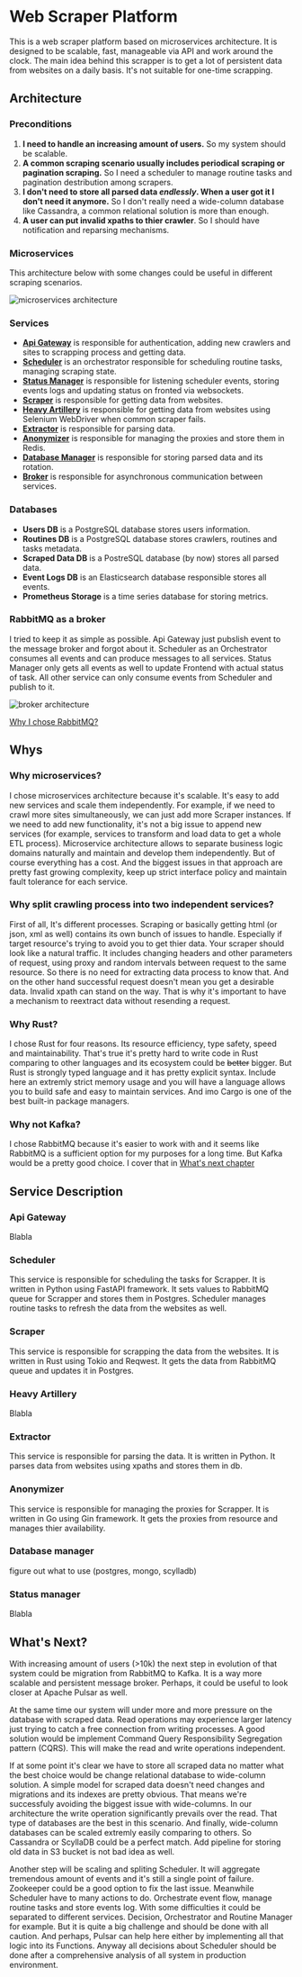 # Web Scraper Platform

This is a web scraper platform based on microservices architecture. It is designed to be scalable, fast, manageable via API and work around the clock. The main idea behind this scrapper is to get a lot of persistent data from websites on a daily basis. It's not suitable for one-time scrapping.

## Architecture

### Preconditions

1. **I need to handle an increasing amount of users.** So my system should be scalable.
2. **A common scraping scenario usually includes periodical scraping or pagination scraping.** So I need a scheduler to manage routine tasks and pagination destribution among scrapers.
3. **I don't need to store all parsed data _endlessly_. When a user got it I don't need it anymore.** So I don't really need a wide-column database like Cassandra, a common relational solution is more than enough.
4. **A user can put invalid xpaths to thier crawler**. So I should have notification and reparsing mechanisms.

### Microservices

This architecture below with some changes could be useful in different scraping scenarios.

![microservices architecture](/utils/microservices_architecture.png)

### Services

- [**Api Gateway**](#api-gateway) is responsible for authentication, adding new crawlers and sites to scrapping process and getting data.
- [**Scheduler**](#scheduler) is an orchestrator responsible for scheduling routine tasks, managing scraping state.
- [**Status Manager**](#status-manager) is responsible for listening scheduler events, storing events logs and updating status on fronted via websockets.
- [**Scraper**](#scraper) is responsible for getting data from websites.
- [**Heavy Artillery**](#heavy-artillery) is responsible for getting data from websites using Selenium WebDriver when common scraper fails.
- [**Extractor**](#extractor) is responsible for parsing data.
- [**Anonymizer**](#anonymizer) is responsible for managing the proxies and store them in Redis.
- [**Database Manager**](#database-manager) is responsible for storing parsed data and its rotation.
- [**Broker**](#rabbitmq-as-a-broker) is responsible for asynchronous communication between services.

### Databases

- **Users DB** is a PostgreSQL database stores users information.
- **Routines DB** is a PostgreSQL database stores crawlers, routines and tasks metadata.
- **Scraped Data DB** is a PostreSQL database (by now) stores all parsed data.
- **Event Logs DB** is an Elasticsearch database responsible stores all events.
- **Prometheus Storage** is a time series database for storing metrics.

### RabbitMQ as a broker

I tried to keep it as simple as possible. Api Gateway just pubslish event to the message broker and forgot about it. Scheduler as an Orchestrator consumes all events and can produce messages to all services. Status Manager only gets all events as well to update Frontend with actual status of task. All other service can only consume events from Scheduler and publish to it.

![broker architecture](/utils/rabbit_architecture.png)

[Why I chose RabbitMQ?](#why-not-kafka)

## Whys

### Why microservices?

I chose microservices architecture because it's scalable. It's easy to add new services and scale them independently. For example, if we need to crawl more sites simultaneously, we can just add more Scraper instances. If we need to add new functionality, it's not a big issue to append new services (for example, services to transform and load data to get a whole ETL process). Microservice architecture allows to separate business logic domains naturally and maintain and develop them independently. But of course everything has a cost. And the biggest issues in that approach are pretty fast growing complexity, keep up strict interface policy and maintain fault tolerance for each service.

### Why split crawling process into two independent services?

First of all, It's different processes. Scraping or basically getting html (or json, xml as well) contains its own bunch of issues to handle. Especially if target resource's trying to avoid you to get thier data. Your scraper should look like a natural traffic. It includes changing headers and other parameters of request, using proxy and random intervals between request to the same resource. So there is no need for extracting data process to know that. And on the other hand successful request doesn't mean you get a desirable data. Invalid xpath can stand on the way. That is why it's important to have a mechanism to reextract data without resending a request.

### Why Rust?

I chose Rust for four reasons. Its resource efficiency, type safety, speed and maintainability. That's true it's pretty hard to write code in Rust comparing to other languages and its ecosystem could be ~~better~~ bigger. But Rust is strongly typed language and it has pretty explicit syntax. Include here an extremly strict memory usage and you will have a language allows you to build safe and easy to maintain services. And imo Cargo is one of the best built-in package managers.

### Why not Kafka?

I chose RabbitMQ because it's easier to work with and it seems like RabbitMQ is a sufficient option for my purposes for a long time. But Kafka would be a pretty good choice. I cover that in [What's next chapter](#whats-next)

## Service Description

### Api Gateway

Blabla

### Scheduler

This service is responsible for scheduling the tasks for Scrapper. It is written in Python using FastAPI framework. It sets values to RabbitMQ queue for Scrapper and stores them in Postgres. Scheduler manages routine tasks to refresh the data from the websites as well.

### Scraper

This service is responsible for scrapping the data from the websites. It is written in Rust using Tokio and Reqwest. It gets the data from RabbitMQ queue and updates it in Postgres.

### Heavy Artillery

Blabla

### Extractor

This service is responsible for parsing the data. It is written in Python. It parses data from websites using xpaths and stores them in db.

### Anonymizer

This service is responsible for managing the proxies for Scrapper. It is written in Go using Gin framework. It gets the proxies from resource and manages thier availability.

### Database manager

figure out what to use (postgres, mongo, scylladb)

### Status manager

Blabla

## What's Next?

With increasing amount of users (>10k) the next step in evolution of that system could be migration from RabbitMQ to Kafka. It is a way more scalable and persistent message broker. Perhaps, it could be useful to look closer at Apache Pulsar as well.

At the same time our system will under more and more pressure on the database with scraped data. Read operations may experience larger latency just trying to catch a free connection from writing processes. A good solution would be implement Command Query Responsibility Segregation pattern (CQRS). This will make the read and write operations independent.

If at some point it's clear we have to store all scraped data no matter what the best choice would be change relational database to wide-column solution. A simple model for scraped data doesn't need changes and migrations and its indexes are pretty obvious. That means we're successfuly avoiding the biggest issue with wide-columns. In our architecture the write operation significantly prevails over the read. That type of databases are the best in this scenario. And finally, wide-column databases can be scaled extremly easily comparing to others. So Cassandra or ScyllaDB could be a perfect match. Add pipeline for storing old data in S3 bucket is not bad idea as well.

Another step will be scaling and spliting Scheduler. It will aggregate tremendous amount of events and it's still a single point of failure. Zookeeper could be a good option to fix the last issue. Meanwhile Scheduler have to many actions to do. Orchestrate event flow, manage routine tasks and store events log. With some difficulties it could be separated to different services. Decision, Orchestrator and Routine Manager for example. But it is quite a big challenge and should be done with all caution. And perhaps, Pulsar can help here either by implementing all that logic into its Functions. Anyway all decisions about Scheduler should be done after a comprehensive analysis of all system in production environment.
